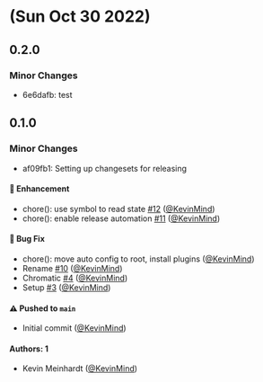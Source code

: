 # (Sun Oct 30 2022)

## 0.2.0

### Minor Changes

- 6e6dafb: test

## 0.1.0

### Minor Changes

- af09fb1: Setting up changesets for releasing

#### 🚀 Enhancement

- chore(): use symbol to read state [#12](https://github.com/KevinMind/storybook-addon-faker/pull/12) ([@KevinMind](https://github.com/KevinMind))
- chore(): enable release automation [#11](https://github.com/KevinMind/storybook-addon-faker/pull/11) ([@KevinMind](https://github.com/KevinMind))

#### 🐛 Bug Fix

- chore(): move auto config to root, install plugins ([@KevinMind](https://github.com/KevinMind))
- Rename [#10](https://github.com/KevinMind/storybook-addon-faker/pull/10) ([@KevinMind](https://github.com/KevinMind))
- Chromatic [#4](https://github.com/KevinMind/storybook-addon-faker/pull/4) ([@KevinMind](https://github.com/KevinMind))
- Setup [#3](https://github.com/KevinMind/storybook-addon-faker/pull/3) ([@KevinMind](https://github.com/KevinMind))

#### ⚠️ Pushed to `main`

- Initial commit ([@KevinMind](https://github.com/KevinMind))

#### Authors: 1

- Kevin Meinhardt ([@KevinMind](https://github.com/KevinMind))
